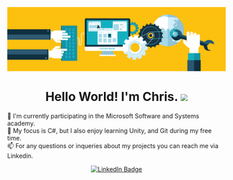 <div align="center">
  <img src="https://github.com/CLBRITTON2/CLBRITTON2/blob/main/GithubBanner.gif"/>
</div>


<h1 align="center">
  Hello World! I'm Chris.
  <img src="https://media.giphy.com/media/hvRJCLFzcasrR4ia7z/giphy.gif" width="30px"/>
</h1>

🔭 I'm currently participating in the Microsoft Software and Systems academy.  
:seedling: My focus is C#, but I also enjoy learning Unity, and Git during my free time.  
:mailbox: For any questions or inqueries about my projects you can reach me via Linkedin.

<div id="badges" align="center">
  <a href="https://www.linkedin.com/in/christopher-britton/">
    <img src="https://img.shields.io/badge/LinkedIn-blue?style=for-the-badge&logo=linkedin&logoColor=white" alt="LinkedIn Badge"/>
  <a/>
</div>
